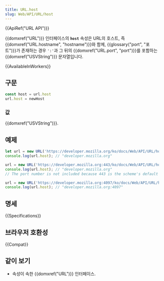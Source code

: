 ```yaml
---
title: URL.host
slug: Web/API/URL/host
---
```


{{ApiRef("URL API")}}

{{domxref("URL")}} 인터페이스의 **`host`** 속성은 URL의 호스트, 즉 {{domxref("URL.hostname", "hostname")}}와 함께, {{glossary("port", "포트")}}가 존재하는 경우 `':'`과 그 뒤의 {{domxref("URL.port", "port")}}를 포함하는 {{domxref("USVString")}} 문자열입니다.

{{AvailableInWorkers}}

## 구문

```js
const host = url.host
url.host = newHost
```

### 값

{{domxref("USVString")}}.

## 예제

```js
let url = new URL('https://developer.mozilla.org/ko/docs/Web/API/URL/host');
console.log(url.host); // "developer.mozilla.org"

url = new URL('https://developer.mozilla.org:443/ko/docs/Web/API/URL/host');
console.log(url.host); // "developer.mozilla.org"
// The port number is not included because 443 is the scheme's default port

url = new URL('https://developer.mozilla.org:4097/ko/docs/Web/API/URL/host');
console.log(url.host); // "developer.mozilla.org:4097"
```

## 명세

{{Specifications}}

## 브라우저 호환성

{{Compat}}

## 같이 보기

- 속성이 속한 {{domxref("URL")}} 인터페이스.

